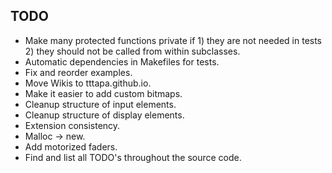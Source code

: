 ## TODO

- Make many protected functions private if 1) they are not needed in tests 2) they should not be called from within subclasses.
- Automatic dependencies in Makefiles for tests.
- Fix and reorder examples.
- Move Wikis to tttapa.github.io.
- Make it easier to add custom bitmaps.
- Cleanup structure of input elements.
- Cleanup structure of display elements.
- Extension consistency.
- Malloc → new.
- Add motorized faders.
- Find and list all TODO's throughout the source code.